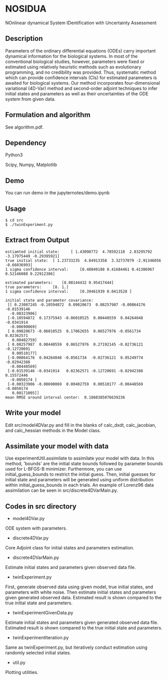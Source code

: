 # NOSIDUA

NOnlinear dynamical System IDentification with Uncertainty Assessment

## Description
Parameters of the ordinary differential equations (ODEs) carry important dynamical information for the biological systems.
In most of the conventional biological studies, however, parameters were fixed or estimated using relatively heuristic methods such as evolutionary programming, and no credibility was provided.
Thus, systematic method which can provide confidence intervals (CIs) for estimated parameters is awaited for biological systems.
Our method incorporates four-dimensional variational (4D-Var) method and second-order adjoint techniques to infer initial states and parameters as well as their uncertainties of the ODE system from given data.

## Formulation and algorithm
See algorithm.pdf.

## Dependency
Python3

Scipy, Numpy, Matplotlib

## Demo
You can run demo in the jupyternotes/demo.ipynb

## Usage
```
$ cd src
$ ./twinExperiment.py
```

## Extract from Output
```
estiamted initial state:	 [ 1.43098772  4.78592118  2.83295792 -3.17975449 -0.29395921]
true initial state:	 [ 1.23733235  4.84913358  3.32737079 -2.91346056 -0.66036993]
1 sigma confidence interval:	 [0.48049188 0.41684461 0.41306967 0.52146088 0.22912386]

estimated parameters:	 [8.08144432 0.95417444]
true parameters:	 [8. 1.]
1 sigma confidence interval:	 [0.39461939 0.0413528 ]

initial state and parameter covariance:
 [[ 0.23087245 -0.10594872  0.09820673  0.08257987 -0.00864176 -0.01539146
  -0.00323906]
 [-0.10594872  0.17375943 -0.06010525  0.00440559  0.04264048 -0.0341914
  -0.00690069]
 [ 0.09820673 -0.06010525  0.17062655  0.06527976 -0.0561734   0.02362571
   0.00402759]
 [ 0.08257987  0.00440559  0.06527976  0.27192145 -0.02736121 -0.12720691
   0.00510177]
 [-0.00864176  0.04264048 -0.0561734  -0.02736121  0.05249774 -0.02942388
  -0.00448569]
 [-0.01539146 -0.0341914   0.02362571 -0.12720691 -0.02942388  0.15572446
  -0.0050174 ]
 [-0.00323906 -0.00690069  0.00402759  0.00510177 -0.00448569 -0.0050174
   0.00171005]]
mean RMSE around interval center:  0.1860385076639236
```

## Write your model
Edit src/model4DVar.py and fill in the blanks of calc_dxdt, calc_jacobian, and calc_hessian methods in the Model class.

## Assimilate your model with data
Use experimentUtil.assimilate to assimilate your model with data.
In this method, 'bounds' are the initial state bounds followed by parameter bounds used for L-BFGS-B minimizer.
Furthermore, you can use initial_guess_bounds to restrict the initial guess.
Then, initial guesses for initial state and parameters will be generated using uniform distribution within initial_guess_bounds in each trials.
An example of Lorenz96 data assimilation can be seen in src/discrete4DVarMain.py.

## Codes in src directory
* model4DVar.py

ODE system with parameters.

* discrete4DVar.py

Core Adjoint class for initial states and parameters estimation.

* discrete4DVarMain.py

Estimate initial states and parameters given observed data file.

* twinExperiment.py

First, generate observed data using given model, true initial states, and parameters with white noise. Then estimate initial states and parameters given generated observed data. Estimated result is shown compared to the true initial state and parameters.

* twinExperimentGivenData.py

Estimate initial states and parameters given generated observed data file. Estimated result is shown compared to the true initial state and parameters.

* twinExperimentIteration.py

Same as twinExperiment.py, but iteratively conduct estimation using randomly selected initial states.

* util.py

Plotting utilities.
